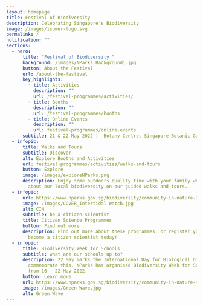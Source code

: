 ```yaml
---
layout: homepage
title: Festival of Biodiversity
description: Celebrating Singapore's Biodiversity
image: /images/isomer-logo.svg
permalink: /
notification: ""
sections:
  - hero:
      title: "Festival of Biodiversity "
      background: /images/NParks_Background1.jpg
      button: About the Festival
      url: /about-the-festival
      key_highlights:
        - title: Activities
          description: ""
          url: /festival-programmes/activities/
        - title: Booths
          description: ""
          url: /festival-programmes/booths
        - title: Online Events
          description: ""
          url: festival-programmes/online-events
      subtitle: 21 & 22 May 2022 |  Botany Centre, Singapore Botanic Gardens
  - infopic:
      title: Walks and Tours
      subtitle: Discover
      alt: Explore Booths and Activities
      url: festival-programmes/activities/walks-and-tours
      button: Explore
      image: /images/exploreNParks.png
      description: Enjoy some outdoors quality time with your family while learning
        about our local biodiversity on our guided walks and tours.
  - infopic:
      url: https://www.nparks.gov.sg/biodiversity/community-in-nature-initiative/citizen-science-programmes
      image: /images/COVER_Intertidal Watch.jpg
      alt: CIN
      subtitle: be a citizen scientist
      title: Citizen Science Programmes
      button: Find out more
      description: Find out more about these programmes, or register your interest to
        become a citizen scientist today!
  - infopic:
      title: Biodiversity Week for Schools
      subtitle: what are our schools up to?
      description: 22 May marks the International Day for Biological Diversity. To
        commemorate this, NParks has organised Biodiversity Week for Schools,
        from 16 - 22 May 2022.
      button: Learn more
      url: https://www.nparks.gov.sg/biodiversity/community-in-nature-initiative/biodiversity-week-for-schools
      image: /images/Green Wave.jpg
      alt: Green Wave
---
```

